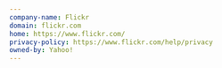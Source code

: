 ```yaml
---
company-name: Flickr
domain: flickr.com
home: https://www.flickr.com/
privacy-policy: https://www.flickr.com/help/privacy
owned-by: Yahoo!
---
```




